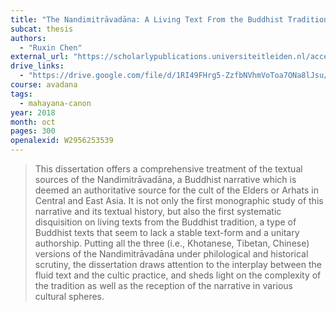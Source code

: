 ```yaml
---
title: "The Nandimitrāvadāna: A Living Text From the Buddhist Tradition"
subcat: thesis
authors:
  - "Ruxin Chen"
external_url: "https://scholarlypublications.universiteitleiden.nl/access/item%3A2972144/view"
drive_links:
  - "https://drive.google.com/file/d/1RI49FHrg5-ZzfbNVhmVoToa7ONa8lJsu/view?usp=drivesdk"
course: avadana
tags:
  - mahayana-canon
year: 2018
month: oct
pages: 300
openalexid: W2956253539
---
```


> This dissertation offers a comprehensive treatment of the  textual sources of the Nandimitrāvadāna, a Buddhist narrative which is deemed  an authoritative source for the cult of the Elders or Arhats in Central and East Asia.
> It is not only the first monographic study of this narrative and  its textual history, but also the first systematic disquisition on living  texts from the Buddhist tradition, a type of Buddhist texts that seem to lack a stable text-form and a unitary authorship.
> Putting all the three (i.e.,  Khotanese, Tibetan, Chinese) versions of the Nandimitrāvadāna under philological  and historical scrutiny, the dissertation draws attention to the interplay  between the fluid text and the cultic practice, and sheds light on the  complexity of the tradition as well as the reception of the narrative in  various cultural spheres.

